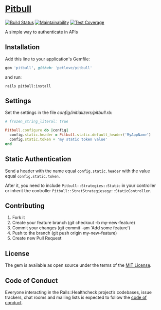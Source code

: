 # [Pitbull][gem_page]

[![Build Status][travis_status_image]][travis_page]
[![Maintainability][code_climate_maintainability_image]][code_climate_maintainability_page]
[![Test Coverage][code_climate_test_coverage_image]][code_climate_test_coverage_page]

A simple way to authenticate in APIs

## Installation

Add this line to your application's Gemfile:

```ruby
gem 'pitbull', github: 'petlove/pitbull'
```

and run:

```
rails pitbull:install
```

## Settings
Set the settings in the file _config/initializers/pitbull.rb_:

```ruby
# frozen_string_literal: true

Pitbull.configure do |config|
  config.static.header = Pitbull.static.default_header('MyAppName')
  config.static.token = 'my static token value'
end
```

## Static Authentication

Send a header with the name equal `config.static.header` with the value equal `config.static.token`.

After it, you need to include `Pitbull::Strategies::Static` in your controller or inherit the controller `Pitbull::StratStrategiesegy::StaticController`.


## Contributing

1. Fork it
2. Create your feature branch (git checkout -b my-new-feature)
3. Commit your changes (git commit -am 'Add some feature')
4. Push to the branch (git push origin my-new-feature)
5. Create new Pull Request

## License

The gem is available as open source under the terms of the [MIT License][mit_license_page].

## Code of Conduct

Everyone interacting in the Rails::Healthcheck project’s codebases, issue trackers, chat rooms and mailing lists is expected to follow the [code of conduct][code_of_conduct_page].

[gem_page]: https://github.com/petlove/pitbull
[code_of_conduct_page]: https://github.com/petlove/pitbull/blob/master/CODE_OF_CONDUCT.md
[mit_license_page]: https://opensource.org/licenses/MIT
[contributor_convenant_page]: http://contributor-covenant.org
[travis_status_image]: https://travis-ci.org/petlove/pitbull.svg?branch=master
[travis_page]: https://travis-ci.org/petlove/pitbull
[code_climate_maintainability_image]: https://api.codeclimate.com/v1/badges/46c218fa0151fca701f3/maintainability
[code_climate_maintainability_page]: https://codeclimate.com/github/petlove/pitbull/maintainability
[code_climate_test_coverage_image]: https://api.codeclimate.com/v1/badges/46c218fa0151fca701f3/test_coverage
[code_climate_test_coverage_page]: https://codeclimate.com/github/petlove/pitbull/test_coverage